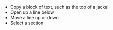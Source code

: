
- Copy a block of text, such as the top of a jackal
- Open up a line below
- Move a line up or down
- Select a section 